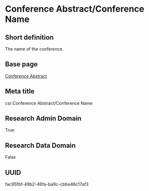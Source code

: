 # Conference Abstract/Conference Name
## Short definition
The name of the conference.
## Base page
[Conference Abstract](https://github.com/EuroCRIS/CASRAI-Dictionairies/blob/main/Objects/Conference%20Abstract.md)
## Meta title
csr:Conference Abstract/Conference Name
## Research Admin Domain
True
## Research Data Domain
False
## UUID
fac95fbf-49b2-46fa-ba9c-cbbe46c17af3
